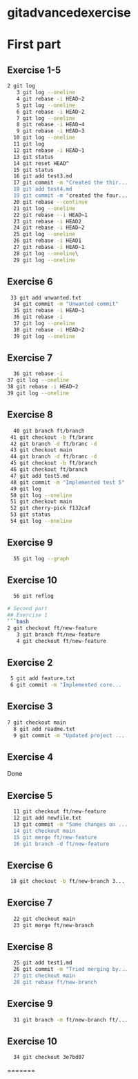 # gitadvancedexercise
 # First part
## Exercise 1-5

```bash
2 git log
   3 git log --oneline
   4 git rebase -i HEAD~2
   5 git log --oneline
   6 git rebase -i HEAD~2
   7 git log --oneline
   8 git rebase -i HEAD~4
   9 git rebase -i HEAD~3
  10 git log --oneline
  11 git log
  12 git rebase -i HEAD~1
  13 git status
  14 git reset HEAD^
  15 git status
  16 git add test3.md
  17 git commit -m "Created the thir... 
  18 git add test4.md
  19 git commit -m "created the four... 
  20 git rebase --continue
  21 git log --oneline
  22 git rebase --i HEAD~1
  23 git rebase -i HEAD2
  24 git rebase -i HEAD~2
  25 git log --oneline
  26 git rebase -i HEAD1
  27 git rebase -i HEAD~1
  28 git log --oneline\
  29 git log --oneline
```
## Exercise 6

```bash
 33 git add unwanted.txt
  34 git commit -m "Unwanted commit"    
  35 git rebase -i HEAD~1
  36 git rebase -i
  37 git log --oneline
  38 git rebase -i HEAD~2
  39 git log --oneline

  ```
  ## Exercise 7
  ```bash
    36 git rebase -i
  37 git log --oneline
  38 git rebase -i HEAD~2
  39 git log --oneline
  ```
 ## Exercise 8
 ```bash
   40 git branch ft/branch
  41 git checkout -b ft/branc
  42 git branch -d ft/branc -d
  43 git checkout main
  44 git branch -d ft/branc -d
  45 git checkout -b ft/branch
  46 git checkout ft/branch
  47 git add test5.md
  48 git commit -m "Implemented test 5" 
  49 git log
  50 git log --oneline
  51 git checkout main
  52 git cherry-pick f132caf
  53 git status
  54 git log --oneline

```
  ## Exercise 9
```bash
  55 git log --graph
```
  ## Exercise 10
```bash
  56 git reflog

# Second part
## Exercise 1
```bash
2 git checkout ft/new-feature        
   3 git branch ft/new-feature
   4 git checkout ft/new-feature 

```
## Exercise 2
```bash
 5 git add feature.txt
 6 git commit -m "Implemented core... 
 ```
 ## Exercise 3

 ```bash
7 git checkout main
   8 git add readme.txt
   9 git commit -m "Updated project ...
```

## Exercise 4
Done
## Exercise 5
```bash
  11 git checkout ft/new-feature        
  12 git add newfile.txt
  13 git commit -m "Some changes on ... 
  14 git checkout main
  15 git merge ft/new-feature
  16 git branch -d ft/new-feature 
```
## Exercise 6
```bash
 18 git checkout -b ft/new-branch 3... 
```
## Exercise 7
```bash
  22 git checkout main
  23 git merge ft/new-branch
```
## Exercise 8
```bash
  25 git add test1.md
  26 git commit -m "Tried merging by... 
  27 git checkout main
  28 git rebase ft/new-branch
```

## Exercise 9
```bash
  31 git branch -m ft/new-branch ft/... 
```
## Exercise 10
```bash
  34 git checkout 3e7bd07
```
=======
```